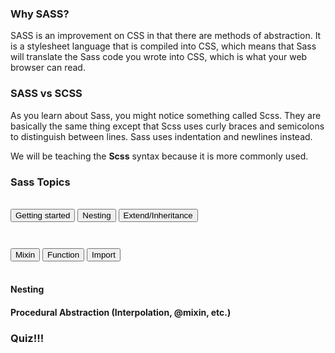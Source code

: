 ### Why SASS?
<div class="whysass">
SASS is an improvement on CSS in that there are methods of abstraction. It is a stylesheet language that is compiled into CSS, which means that Sass will translate the Sass code you wrote into CSS, which is what your web browser can read.
</div>

### SASS vs SCSS
<div class="sassvsscss">
As you learn about Sass, you might notice something called Scss. They are basically the same thing except that Scss uses curly braces and semicolons to distinguish between lines. Sass uses indentation and newlines instead.

We will be teaching the **Scss** syntax because it is more commonly used.
</div>

### Sass Topics

<br>

<div class="flex">
    <button class="gettingStartedButton" onclick="gettingStarted()">Getting started</button>
    <button class="nestingButton" onclick="nesting()">Nesting</button>
    <button class="extendButton" onclick="extend()">Extend/Inheritance</button>
</div>
<div class="flex" style="margin-top: 3em;">
    <button class="mixinButton" onclick="mixin()">Mixin</button>
    <button class="functionButton" onclick="functionButton()">Function</button>
    <button class="importButton" onclick="importButton()">Import</button>
</div>

<br>




#### Nesting




#### Procedural Abstraction (Interpolation, @mixin, etc.)


### Quiz!!!



<script>
    function gettingStarted() {
        window.location.href = "{{ site.baseurl }}/gettingstarted";
    }

    function nesting() {
        window.location.href = "{{ site.baseurl }}/nesting";
    }
    
    function extend() {
        window.location.href = "{{ site.baseurl }}/extend";
    }

    function mixin() {
        window.location.href = "{{ site.baseurl }}/mixin";
    }

    function functionButton() {
        window.location.href = "{{ site.baseurl }}/function";
    }
    
    function importButton() {
        window.location.href = "{{ site.baseurl }}/import";
    }


</script>
